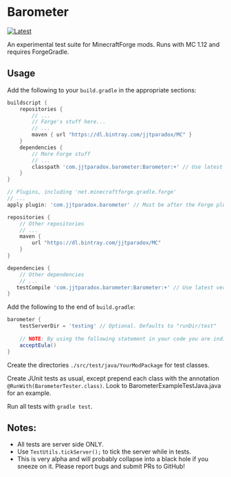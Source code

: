 # Barometer

 [ ![Latest](https://api.bintray.com/packages/jjtparadox/MC/Barometer/images/download.svg) ](https://bintray.com/jjtparadox/MC/Barometer/_latestVersion)

An experimental test suite for MinecraftForge mods. Runs with MC 1.12 and requires ForgeGradle.

## Usage

Add the following to your `build.gradle` in the appropriate sections:

```gradle
buildscript {
    repositories {
        // ...
        // Forge's stuff here...
        // ...
        maven { url "https://dl.bintray.com/jjtparadox/MC" }
    }
    dependencies {
        // More Forge stuff
        // ...
        classpath 'com.jjtparadox.barometer:Barometer:+' // Use latest version above
    }
}

// Plugins, including 'net.minecraftforge.gradle.forge'
// ...
apply plugin: 'com.jjtparadox.barometer' // Must be after the Forge plugin

repositories {
    // Other repositories
    // ...
    maven {
        url "https://dl.bintray.com/jjtparadox/MC"
    }
}

dependencies {
    // Other dependencies
    // ...
   testCompile 'com.jjtparadox.barometer:Barometer:+' // Use latest version above
}

```

Add the following to the end of `build.gradle`:

```gradle
barometer {
    testServerDir = 'testing' // Optional. Defaults to "runDir/test"
    
    // NOTE: By using the following statement in your code you are indicating your agreement to the Minecraft EULA (https://account.mojang.com/documents/minecraft_eula).
    acceptEula()
}
```

Create the directories `./src/test/java/YourModPackage` for test classes.

Create JUnit tests as usual, except prepend each class with the annotation `@RunWith(BarometerTester.class)`. Look to BarometerExampleTestJava.java for an example.

Run all tests with `gradle test`.

## Notes:
- All tests are server side ONLY.
- Use `TestUtils.tickServer();` to tick the server while in tests.
- This is very alpha and will probably collapse into a black hole if you sneeze on it. Please report bugs and submit PRs to GitHub!
